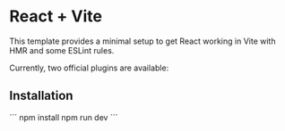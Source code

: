 # React + Vite

This template provides a minimal setup to get React working in Vite with HMR and some ESLint rules.

Currently, two official plugins are available:

## Installation 

´´´
npm install
npm run dev
´´´